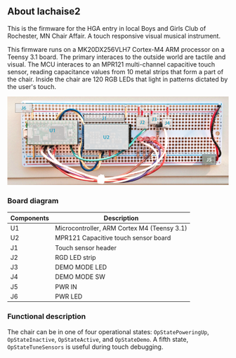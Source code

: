 ## About lachaise2

This is the firmware for the HGA entry in local Boys and Girls Club of Rochester, MN Chair Affair. A touch responsive visual musical instrument.

This firmware runs on a MK20DX256VLH7 Cortex-M4 ARM processor on a Teensy 3.1 board. The primary interaces to the outside world are tactile and visual. The MCU interaces to an MPR121 multi-channel capacitive touch sensor, reading capacitance values from 10 metal strips that form a part of the chair. Inside the chair are 120 RGB LEDs that light in patterns dictated by the user's touch.

![](https://raw.githubusercontent.com/NSBum/lachaise2/master/chairboard.png)

### Board diagram ###

| Components 	| Description                                 	|
|------------	|---------------------------------------------	|
| U1         	| Microcontroller, ARM Cortex M4 (Teensy 3.1) 	|
| U2         	| MPR121 Capacitive touch sensor board        	|
| J1         	| Touch sensor header                         	|
| J2         	| RGD LED strip                               	|
| J3         	| DEMO MODE LED                               	|
| J4         	| DEMO MODE SW                                	|
| J5         	| PWR IN                                      	|
| J6         	| PWR LED                                     	|

### Functional description ###

The chair can be in one of four operational states: `OpStatePoweringUp`, `OpStateInactive`, `OpStateActive`, and `OpStateDemo`.  A fifth state, `OpStateTuneSensors` is useful during touch debugging.